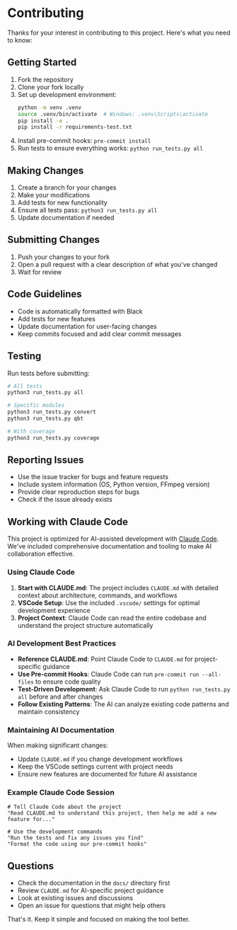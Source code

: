 # Contributing

Thanks for your interest in contributing to this project. Here's what you need to know:

## Getting Started

1. Fork the repository
2. Clone your fork locally
3. Set up development environment:
   ```bash
   python -m venv .venv
   source .venv/bin/activate  # Windows: .venv\Scripts\activate
   pip install -e .
   pip install -r requirements-test.txt
   ```
4. Install pre-commit hooks: `pre-commit install`
5. Run tests to ensure everything works: `python run_tests.py all`

## Making Changes

1. Create a branch for your changes
2. Make your modifications
3. Add tests for new functionality
4. Ensure all tests pass: `python3 run_tests.py all`
5. Update documentation if needed

## Submitting Changes

1. Push your changes to your fork
2. Open a pull request with a clear description of what you've changed
3. Wait for review

## Code Guidelines

- Code is automatically formatted with Black
- Add tests for new features
- Update documentation for user-facing changes
- Keep commits focused and add clear commit messages

## Testing

Run tests before submitting:
```bash
# All tests
python3 run_tests.py all

# Specific modules
python3 run_tests.py convert
python3 run_tests.py qbt

# With coverage
python3 run_tests.py coverage
```

## Reporting Issues

- Use the issue tracker for bugs and feature requests
- Include system information (OS, Python version, FFmpeg version)
- Provide clear reproduction steps for bugs
- Check if the issue already exists

## Working with Claude Code

This project is optimized for AI-assisted development with [Claude Code](https://claude.ai/code). We've included comprehensive documentation and tooling to make AI collaboration effective.

### Using Claude Code
1. **Start with CLAUDE.md**: The project includes `CLAUDE.md` with detailed context about architecture, commands, and workflows
2. **VSCode Setup**: Use the included `.vscode/` settings for optimal development experience
3. **Project Context**: Claude Code can read the entire codebase and understand the project structure automatically

### AI Development Best Practices
- **Reference CLAUDE.md**: Point Claude Code to `CLAUDE.md` for project-specific guidance
- **Use Pre-commit Hooks**: Claude Code can run `pre-commit run --all-files` to ensure code quality
- **Test-Driven Development**: Ask Claude Code to run `python run_tests.py all` before and after changes
- **Follow Existing Patterns**: The AI can analyze existing code patterns and maintain consistency

### Maintaining AI Documentation
When making significant changes:
- Update `CLAUDE.md` if you change development workflows
- Keep the VSCode settings current with project needs
- Ensure new features are documented for future AI assistance

### Example Claude Code Session
```
# Tell Claude Code about the project
"Read CLAUDE.md to understand this project, then help me add a new feature for..."

# Use the development commands
"Run the tests and fix any issues you find"
"Format the code using our pre-commit hooks"
```

## Questions

- Check the documentation in the `docs/` directory first
- Review `CLAUDE.md` for AI-specific project guidance
- Look at existing issues and discussions
- Open an issue for questions that might help others

That's it. Keep it simple and focused on making the tool better.
